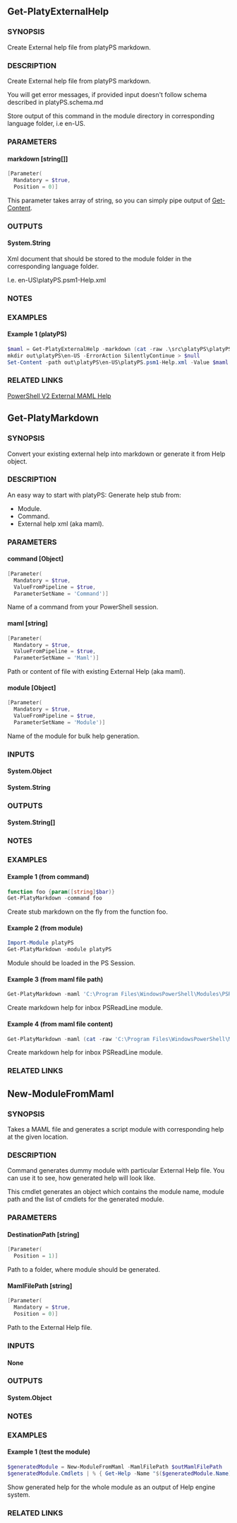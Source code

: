 ## Get-PlatyExternalHelp

### SYNOPSIS
Create External help file from platyPS markdown.

### DESCRIPTION

Create External help file from platyPS markdown.

You will get error messages, if provided input doesn't follow schema described in platyPS.schema.md

Store output of this command in the module directory in corresponding language folder, i.e en-US.

### PARAMETERS

#### markdown [string[]]

```powershell
[Parameter(
  Mandatory = $true,
  Position = 0)]
```

This parameter takes array of string, so you can simply pipe output of [Get-Content]().


### OUTPUTS
#### System.String

Xml document that should be stored to the module folder in the corresponding language folder.

I.e. en-US\platyPS.psm1-Help.xml

### NOTES


### EXAMPLES

#### Example 1 (platyPS)
```powershell
$maml = Get-PlatyExternalHelp -markdown (cat -raw .\src\platyPS\platyPS.md)
mkdir out\platyPS\en-US -ErrorAction SilentlyContinue > $null
Set-Content -path out\platyPS\en-US\platyPS.psm1-Help.xml -Value $maml -Encoding UTF8
```

### RELATED LINKS
[PowerShell V2 External MAML Help](https://blogs.msdn.microsoft.com/powershell/2008/12/24/powershell-v2-external-maml-help/)


## Get-PlatyMarkdown

### SYNOPSIS
Convert your existing external help into markdown or generate it from Help object.

### DESCRIPTION
An easy way to start with platyPS:
Generate help stub from:

-  Module.
-  Command.
-  External help xml (aka maml).

### PARAMETERS

#### command [Object]

```powershell
[Parameter(
  Mandatory = $true,
  ValueFromPipeline = $true,
  ParameterSetName = 'Command')]
```

Name of a command from your PowerShell session.


#### maml [string]

```powershell
[Parameter(
  Mandatory = $true,
  ValueFromPipeline = $true,
  ParameterSetName = 'Maml')]
```

Path or content of file with existing External Help (aka maml).


#### module [Object]

```powershell
[Parameter(
  Mandatory = $true,
  ValueFromPipeline = $true,
  ParameterSetName = 'Module')]
```

Name of the module for bulk help generation.


### INPUTS
#### System.Object
#### System.String

### OUTPUTS
#### System.String[]

### NOTES


### EXAMPLES
#### Example 1 (from command)

```powershell
function foo {param([string]$bar)}
Get-PlatyMarkdown -command foo
```

Create stub markdown on the fly from the function foo.

#### Example 2 (from module)

```powershell
Import-Module platyPS
Get-PlatyMarkdown -module platyPS
```

Module should be loaded in the PS Session.

#### Example 3 (from maml file path)

```powershell
Get-PlatyMarkdown -maml 'C:\Program Files\WindowsPowerShell\Modules\PSReadline\1.1\en-US\Microsoft.PowerShell.PSReadline.dll-help.xml'
```

Create markdown help for inbox PSReadLine module.

#### Example 4 (from maml file content)

```powershell
Get-PlatyMarkdown -maml (cat -raw 'C:\Program Files\WindowsPowerShell\Modules\PSReadline\1.1\en-US\Microsoft.PowerShell.PSReadline.dll-help.xml')
```

Create markdown help for inbox PSReadLine module.

### RELATED LINKS




## New-ModuleFromMaml

### SYNOPSIS
Takes a MAML file and generates a script module with corresponding help at the given location. 

### DESCRIPTION

Command generates dummy module with particular External Help file.
You can use it to see, how generated help will look like.

This cmdlet generates an object which contains the module name, module path and the list of cmdlets for the generated module.

### PARAMETERS

#### DestinationPath [string]

```powershell
[Parameter(
  Position = 1)]
```

Path to a folder, where module should be generated.


#### MamlFilePath [string]

```powershell
[Parameter(
  Mandatory = $true,
  Position = 0)]
```

Path to the External Help file.


### INPUTS
#### None

### OUTPUTS
#### System.Object

### NOTES


### EXAMPLES
#### Example 1 (test the module)
```powershell
$generatedModule = New-ModuleFromMaml -MamlFilePath $outMamlFilePath
$generatedModule.Cmdlets | % { Get-Help -Name "$($generatedModule.Name)\$_" -Full | Out-String }
```

Show generated help for the whole module as an output of Help engine system.

### RELATED LINKS

